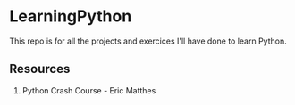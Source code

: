 # LearningPython
This repo is for all the projects and exercices I'll have done to learn Python.

## Resources
1. Python Crash Course - Eric Matthes
